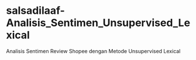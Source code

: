 # salsadilaaf-Analisis_Sentimen_Unsupervised_Lexical
Analisis Sentimen Review Shopee dengan Metode Unsupervised Lexical
